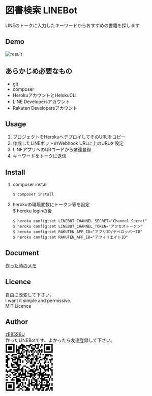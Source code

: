 
# 図書検索 LINEBot
LINEのトークに入力したキーワードからおすすめの書籍を探します

## Demo
![result](https://github.com/zE85S6U/books_search_linebot/blob/develop/document/image/bot_demo.gif)
## あらかじめ必要なもの
-  git
-  composer
-  HerokuアカウントとHelokuCLI
-  LINE Developersアカウント
-  Rakuten Developersアカウント

## Usage
1. プロジェクトをHerokuへデプロイしてそのURLをコピー
1. 作成したLINEボットのWebhook URLに上のURLを設定
1. LINEアプリへのQRコードから友達登録
1. キーワードをトークに送信

## Install
1. composer install  
    ```
    $ composer install
    ```
1. herokuの環境変数にトークン等を設定  
    $ heroku loginの後
    ```
    $ heroku config:set LINEBOT_CHANNEL_SECRET="Channel Secret"
    $ heroku config:set LINEBOT_CHANNEL_TOKEN="アクセストークン"
    $ heroku config:set RAKUTEN_APP_ID="アプリID/デベロッパーID"
    $ heroku config:set RAKUTEN_AFF_ID="アフィリエイトID"
    ```
## Document
[作った時のメモ](https://github.com/zE85S6U/books_search_linebot/blob/develop/document/document.md)

## Licence
自由に改変して下さい。  
I want it simple and permissive.  
MIT Licence

## Author
[zE85S6U](https://github.com/zE85S6U)  
作ったLINEBotです、よかったら友達登録して下さい。  
![result](https://github.com/zE85S6U/books_search_linebot/blob/develop/document/image/qr_linebot.jpg)